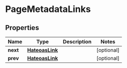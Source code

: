 # PageMetadataLinks

## Properties
Name | Type | Description | Notes
------------ | ------------- | ------------- | -------------
**next** | [**HateoasLink**](HateoasLink.md) |  |  [optional]
**prev** | [**HateoasLink**](HateoasLink.md) |  |  [optional]
